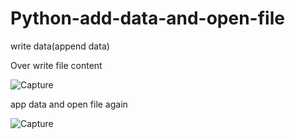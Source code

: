 # Python-add-data-and-open-file
write data(append data)

Over write file content

![Capture](https://user-images.githubusercontent.com/82565293/118161103-cfaa1600-b43c-11eb-8765-7893abad7abd.PNG)

app data and open file again

![Capture](https://user-images.githubusercontent.com/82565293/118161423-2fa0bc80-b43d-11eb-9a36-238cb67732b1.PNG)

